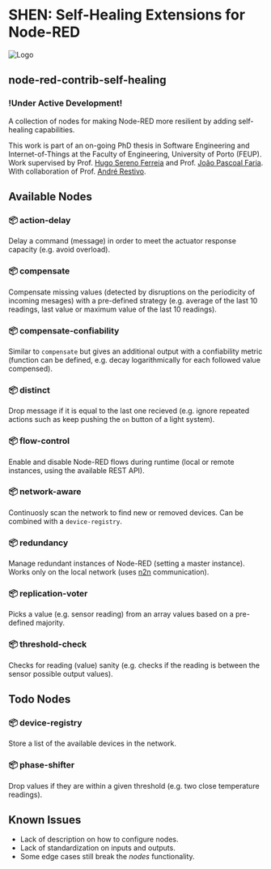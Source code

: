 # SHEN: Self-Healing Extensions for Node-RED 

![Logo](https://i.imgur.com/AynqSQm.png)

## node-red-contrib-self-healing
### **!Under Active Development!** 

A collection of nodes for making Node-RED more resilient by adding self-healing capabilities.

This work is part of an on-going PhD thesis in Software Engineering and Internet-of-Things at the Faculty of Engineering, University of Porto (FEUP). Work supervised by Prof. [Hugo Sereno Ferreia](http://hugosereno.eu/) and Prof. [João Pascoal Faria](https://sigarra.up.pt/feup/en/FUNC_GERAL.FORMVIEW?P_CODIGO=210006). With collaboration of Prof. [André Restivo](https://web.fe.up.pt/~arestivo/page/).

## Available Nodes

### :package: action-delay 

Delay a command (message) in order to meet the actuator response capacity (e.g. avoid overload).

### :package: compensate	

Compensate missing values (detected by disruptions on the periodicity of incoming mesages) with a pre-defined strategy (e.g. average of the last 10 readings, last value or maximum value of the last 10 readings).

### :package: compensate-confiability 

Similar to `compensate` but gives an additional output with a confiability metric (function can be defined, e.g. decay logarithmically for each followed value compensed).

### :package: distinct

Drop message if it is equal to the last one recieved (e.g. ignore repeated actions such as keep pushing the `on` button of a light system).

### :package: flow-control

Enable and disable Node-RED flows during runtime (local or remote instances, using the available REST API).

### :package: network-aware

Continuosly scan the network to find new or removed devices. Can be combined with a `device-registry`.

### :package: redundancy

Manage redundant instances of Node-RED (setting a master instance). Works only on the local network (uses [n2n](https://flows.nodered.org/node/node-red-contrib-n2n) communication).

### :package: replication-voter

Picks a value (e.g. sensor reading) from an array values based on a pre-defined majority.

### :package: threshold-check

Checks for reading (value) sanity (e.g. checks if the reading is between the sensor possible output values).



## Todo Nodes

### :package: device-registry

Store a list of the available devices in the network.

### :package: phase-shifter

Drop values if they are within a given threshold (e.g. two close temperature readings).



## Known Issues

- Lack of description on how to configure nodes.
- Lack of standardization on inputs and outputs.
- Some edge cases still break the *nodes* functionality.

